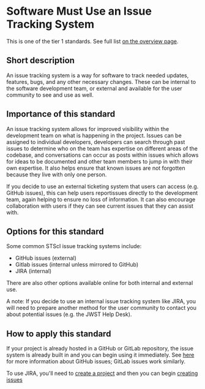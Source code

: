 # Software Must Use an Issue Tracking System

This is one of the tier 1 standards. See full list [on the overview page](tier1_standards_overview.md).

## Short description
An issue tracking system is a way for software to track needed updates, features, bugs, and any other necessary changes. These can be internal to the software development team, or external and available for the user community to see and use as well.

## Importance of this standard
An issue tracking system allows for improved visibility within the development team on what is happening in the project. Issues can be assigned to individual developers, developers can search through past issues to determine who on the team has expertise on different areas of the codebase, and conversations can occur as posts within issues which allows for ideas to be documented and other team members to jump in with their own expertise. It also helps ensure that known issues are not forgotten because they live with only one person.

If you decide to use an external ticketing system that users can access (e.g. GitHub issues), this can help users reportissues directly to the development team, again helping to ensure no loss of information. It can also encourage collaboration with users if they can see current issues that they can assist with.

## Options for this standard
Some common STScI issue tracking systems include:
- GitHub issues (external)
- Gitlab issues (internal unless mirrored to GitHub)
- JIRA (internal)

There are also other options available online for both internal and external use.

A note: If you decide to use an internal issue tracking system like JIRA, you will need to prepare another method for the user community to contact you about potential issues (e.g. the JWST Help Desk).

## How to apply this standard
If your project is already hosted in a GitHub or GitLab repository, the issue system is already built in and you can begin using it immediately. See [here](https://help.github.com/en/articles/about-issues) for more information about GitHub issues; GitLab issues work similarly.

To use JIRA, you'll need to [create a project](https://confluence.atlassian.com/jiracorecloud/create-a-project-in-your-new-jira-experience-937885967.html) and then you can begin [creating issues](https://confluence.atlassian.com/jirasoftwarecloud/working-with-issues-764478424.html)
